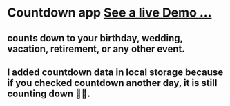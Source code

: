 # Countdown app  [See a live Demo ...](https://ahmed-roshdy-1.github.io/Countdown-app/)
## counts down to your birthday, wedding, vacation, retirement, or any other event.

## I added countdown data in local storage because if you checked countdown another day, it is still counting down 💯💯.


